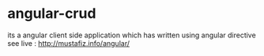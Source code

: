 # angular-crud

its a angular client side application which has written using angular directive <br>
see live : http://mustafiz.info/angular/
